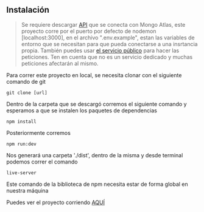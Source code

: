 ## Instalación

> Se requiere descargar [API](https://github.com/AngAven/api_sistema_de_evaluacion) que se conecta con Mongo Atlas,
> este proyecto corre por el puerto por defecto de nodemon [localhost:3000], en el archivo ".env.example", estan las
> variables de entorno que se necesitan para que pueda conectarse a una insrtancia propia. También puedes usar [el
> servicio público](https://app.apievaluacion.angelavendanocruz.com/api/questions) para hacer las peticiones. Ten en
> cuenta que no es un servicio dedicado y muchas peticiones afectarán al mismo.

Para correr este proyecto en local, se necesita clonar con el siguiente comando de git

`git clone [url]`

Dentro de la carpeta que se descargó corremos el siguiente comando y esperamos a que se instalen los paquetes de dependencias

`npm install`

Posteriormente corremos

`npm run:dev`

Nos generará una carpeta './dist', dentro de la misma y desde terminal podemos correr el comando

`live-server`

Este comando de la biblioteca de npm necesita estar de forma global en nuestra máquina

Puedes ver el proyecto corriendo [AQUÍ](https://angaven.github.io/proyecto-evaluacion-despliegue/)
